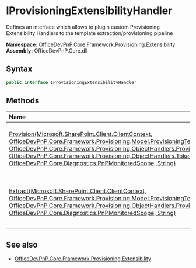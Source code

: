 # IProvisioningExtensibilityHandler
Defines an interface which allows to plugin custom Provisioning Extensibility Handlers to the template extraction/provisioning pipeline  

**Namespace:** [OfficeDevPnP.Core.Framework.Provisioning.Extensibility](OfficeDevPnP.Core.Framework.Provisioning.Extensibility.md)  
**Assembly:** OfficeDevPnP.Core.dll  
## Syntax
```C#
public interface IProvisioningExtensibilityHandler
```
## Methods
|**Name**|**Description**|
|:-----|:-----|
| [Provision(Microsoft.SharePoint.Client.ClientContext, OfficeDevPnP.Core.Framework.Provisioning.Model.ProvisioningTemplate, OfficeDevPnP.Core.Framework.Provisioning.ObjectHandlers.ProvisioningTemplateApplyingInformation, OfficeDevPnP.Core.Framework.Provisioning.ObjectHandlers.TokenParser, OfficeDevPnP.Core.Diagnostics.PnPMonitoredScope, String)](OfficeDevPnP.Core.Framework.Provisioning.Extensibility.IProvisioningExtensibilityHandler.ProvisionMicrosoft.SharePoint.Client.ClientContextOfficeDevPnP.Core.Framework.Provisioning.Model.ProvisioningTemplateOfficeDevPnP.Core.Framework.Provisioning.ObjectHandlers.ProvisioningTemplateApplyingInformationOfficeDevPnP.Core.Framework.Provisioning.ObjectHandlers.TokenParserOfficeDevPnP.Core.Diagnostics.PnPMonitoredScopeString.md) | Execute custom actions during provisioning of a template
| [Extract(Microsoft.SharePoint.Client.ClientContext, OfficeDevPnP.Core.Framework.Provisioning.Model.ProvisioningTemplate, OfficeDevPnP.Core.Framework.Provisioning.ObjectHandlers.ProvisioningTemplateCreationInformation, OfficeDevPnP.Core.Diagnostics.PnPMonitoredScope, String)](OfficeDevPnP.Core.Framework.Provisioning.Extensibility.IProvisioningExtensibilityHandler.ExtractMicrosoft.SharePoint.Client.ClientContextOfficeDevPnP.Core.Framework.Provisioning.Model.ProvisioningTemplateOfficeDevPnP.Core.Framework.Provisioning.ObjectHandlers.ProvisioningTemplateCreationInformationOfficeDevPnP.Core.Diagnostics.PnPMonitoredScopeString.md) | Execute custom actions during extraction of a template
## See also
- [OfficeDevPnP.Core.Framework.Provisioning.Extensibility](OfficeDevPnP.Core.Framework.Provisioning.Extensibility.md)
